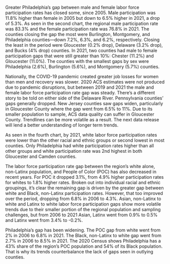 Greater Philadelphia’s gap between male and female labor force participation rates has closed some, since 2005. Male participation was 11.8% higher than female in 2005 but down to 6.5% higher in 2021, a drop of 5.3%. As seen in the second chart, the regional male participation rate was 83.3% and the female participation rate was 76.8% in 2021. The counties closing the gap the most were Burlington, Montgomery, and Philadelphia counties—down 7.2%, 6.3%, and 6.2%, respectively. Closing the least in the period were Gloucester (0.2% drop), Delaware (3.2% drop), and Bucks (4% drop) counties. In 2021, two counties had male to female participation gaps that were still greater than 10%: Chester (11.2%) and Gloucester (11.0%). The counties with the smallest gaps by sex were Philadelphia (2.6%), Burlington (5.6%), and Montgomery (5.7%) counties.

Nationally, the COVID-19 pandemic created greater job losses for women than men and recovery was slower. 2020 ACS estimates were not produced due to pandemic disruptions, but between 2019 and 2021 the male and female labor force participation rate gap was steady. There’s a different story to be told on either side of the Delaware River. Pennsylvania counties’ gaps generally dropped. New Jersey counties saw gaps widen, particularly in Gloucester County where the gap went from 6.5% to 11%. Due to its smaller population to sample, ACS data quality can suffer in Gloucester County. Trendlines can be more volatile as a result. The next data release will lend a better understanding of longer term trends.

As seen in the fourth chart, by 2021, white labor force participation rates were lower than the other racial and ethnic groups or second lowest in most counties. Only Philadelphia had white participation rates higher than all other groups and white participation rate was 2nd highest in both Gloucester and Camden counties. 

The labor force participation rate gap between the region’s white alone, non-Latinx population, and People of Color (POC) has also decreased in recent years. For POC it dropped 3.1%, from 4.9% higher participation rates for whites to 1.8% higher rates. Broken out into individual racial and ethnic groupings, it’s clear the remaining gap is driven by the greater gap between white and Black, non-Latinx participation rates. However, that too improved over the period, dropping from 6.8% in 2006 to 4.3%. Asian, non-Latinx to white and Latinx to white labor force participation gaps show more volatile trends due to their smaller portion of the regional population and sampling challenges, but from 2006 to 2021 Asian, Latinx went from 0.9% to 0.5% and Latinx went from 3.4% to -0.2%. 

Philadelphia’s gap has been widening. The POC gap from white went from 2% in 2006 to 6.8% in 2021. The Black, non-Latinx to white gap went from 2.7% in 2006 to 8.5% in 2021. The 2020 Census shows Philadelphia has a 43% share of the region’s POC population and 54% of its Black population. That is why its trends counterbalance the lack of gaps seen in outlying counties.